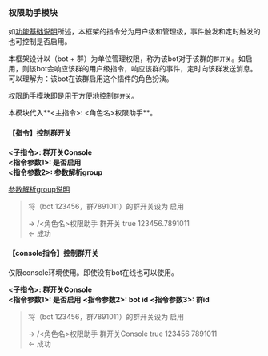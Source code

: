 ### 权限助手模块

如[功能基础说明](../功能基础说明.md)所述，本框架的指令分为用户级和管理级，事件触发和定时触发的也可控制是否启用。

本框架设计以（bot + 群）为单位管理权限，称为该bot对于该群的`群开关`。如启用，则该bot会响应该群的用户级指令，响应该群的事件，定时向该群发送消息。可以理解为：该bot在该群启用这个插件的角色扮演。

权限助手模块即是用于方便地控制`群开关`。

本模块代入**<主指令>: <角色名>权限助手**。

#### 【指令】控制群开关

**<子指令>: 群开关Console**   
**<指令参数1>: 是否启用**    
**<指令参数2>: 参数解析group**      

[参数解析group说明](https://github.com/mamoe/mirai/blob/dev/docs/ConsoleTerminal.md#%E6%8C%87%E4%BB%A4%E5%8F%82%E6%95%B0%E6%99%BA%E8%83%BD%E8%A7%A3%E6%9E%90)

> 将（bot 123456，群7891011）的群开关设为 启用
>
> -> /<角色名>权限助手 群开关 true 123456.7891011  
> <- 成功

#### 【console指令】控制群开关

仅限console环境使用。即使没有bot在线也可以使用。

**<子指令>: 群开关Console**  
**<指令参数1>: 是否启用** 
**<指令参数2>: bot id** 
**<指令参数3>: 群id**  
  

> 将（bot 123456，群7891011）的群开关设为 启用
>
> -> /<角色名>权限助手 群开关Console true 123456 7891011  
> <- 成功

